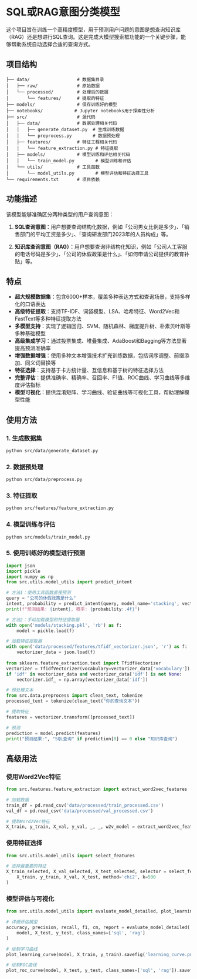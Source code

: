 # SQL或RAG意图分类模型

这个项目旨在训练一个高精度模型，用于预测用户问题的意图是想查询知识库（RAG）还是想进行SQL查询。这是完成大模型搜索框功能的一个关键步骤，能够帮助系统自动选择合适的查询方式。

## 项目结构

```
├── data/                  # 数据集目录
│   ├── raw/               # 原始数据
│   └── processed/         # 处理后的数据
│       └── features/      # 提取的特征
├── models/                # 保存训练好的模型
├── notebooks/            # Jupyter notebooks用于探索性分析
├── src/                   # 源代码
│   ├── data/              # 数据处理相关代码
│   │   ├── generate_dataset.py  # 生成训练数据
│   │   └── preprocess.py        # 数据预处理
│   ├── features/          # 特征工程相关代码
│   │   └── feature_extraction.py # 特征提取
│   ├── models/            # 模型训练和评估相关代码
│   │   └── train_model.py        # 模型训练和评估
│   └── utils/             # 工具函数
│       └── model_utils.py        # 模型评估和特征选择工具
└── requirements.txt       # 项目依赖
```

## 功能描述

该模型能够准确区分两种类型的用户查询意图：

1. **SQL查询意图**：用户想要查询结构化数据，例如「公司男女比例是多少」、「销售部门的平均工资是多少」、「查询研发部门2023年的人员构成」等。

2. **知识库查询意图（RAG）**：用户想要查询非结构化知识，例如「公司人工客服的电话号码是多少」、「公司的休假政策是什么」、「如何申请公司提供的教育补贴」等。

## 特点

- **超大规模数据集**：包含6000+样本，覆盖多种表达方式和查询场景，支持多样化的口语表达
- **高级特征提取**：支持TF-IDF、词袋模型、LSA、哈希特征、Word2Vec和FastText等多种特征提取方法
- **多模型支持**：实现了逻辑回归、SVM、随机森林、梯度提升树、朴素贝叶斯等多种基础模型
- **高级集成学习**：通过投票集成、堆叠集成、AdaBoost和Bagging等方法显著提高预测准确率
- **增强数据增强**：使用多种文本增强技术扩充训练数据，包括词序调整、前缀添加、同义词替换等
- **特征选择**：支持基于卡方统计量、互信息和基于树的特征选择方法
- **完整评估**：提供准确率、精确率、召回率、F1值、ROC曲线、学习曲线等多维度评估指标
- **模型可视化**：提供混淆矩阵、学习曲线、验证曲线等可视化工具，帮助理解模型性能

## 使用方法

### 1. 生成数据集

```bash
python src/data/generate_dataset.py
```

### 2. 数据预处理

```bash
python src/data/preprocess.py
```

### 3. 特征提取

```bash
python src/features/feature_extraction.py
```

### 4. 模型训练与评估

```bash
python src/models/train_model.py
```

### 5. 使用训练好的模型进行预测

```python
import json
import pickle
import numpy as np
from src.utils.model_utils import predict_intent

# 方法1：使用工具函数直接预测
query = "公司的休假政策是什么"
intent, probability = predict_intent(query, model_name='stacking', vectorizer_type='tfidf')
print(f"预测结果: {intent}, 概率: {probability:.4f}")

# 方法2：手动加载模型和特征提取器
with open('models/stacking.pkl', 'rb') as f:
    model = pickle.load(f)

# 加载特征提取器
with open('data/processed/features/tfidf_vectorizer.json', 'r') as f:
    vectorizer_data = json.load(f)
    
from sklearn.feature_extraction.text import TfidfVectorizer
vectorizer = TfidfVectorizer(vocabulary=vectorizer_data['vocabulary'])
if 'idf' in vectorizer_data and vectorizer_data['idf'] is not None:
    vectorizer.idf_ = np.array(vectorizer_data['idf'])

# 预处理文本
from src.data.preprocess import clean_text, tokenize
processed_text = tokenize(clean_text("你的查询文本"))

# 提取特征
features = vectorizer.transform([processed_text])

# 预测
prediction = model.predict(features)
print("预测结果:", "SQL查询" if prediction[0] == 0 else "知识库查询")
```

## 高级用法

### 使用Word2Vec特征

```python
from src.features.feature_extraction import extract_word2vec_features

# 加载数据
train_df = pd.read_csv('data/processed/train_processed.csv')
val_df = pd.read_csv('data/processed/val_processed.csv')

# 提取Word2Vec特征
X_train, y_train, X_val, y_val, _, _, w2v_model = extract_word2vec_features(train_df, val_df)
```

### 使用特征选择

```python
from src.utils.model_utils import select_features

# 选择最重要的特征
X_train_selected, X_val_selected, X_test_selected, selector = select_features(
    X_train, y_train, X_val, X_test, method='chi2', k=500
)
```

### 模型评估与可视化

```python
from src.utils.model_utils import evaluate_model_detailed, plot_learning_curve, plot_roc_curve

# 详细评估模型
accuracy, precision, recall, f1, cm, report = evaluate_model_detailed(
    model, X_test, y_test, class_names=['sql', 'rag']
)

# 绘制学习曲线
plot_learning_curve(model, X_train, y_train).savefig('learning_curve.png')

# 绘制ROC曲线
plot_roc_curve(model, X_test, y_test, class_names=['sql', 'rag']).savefig('roc_curve.png')
```